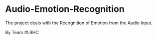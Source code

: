 # Audio-Emotion-Recognition
The project deals with the Recognition of Emotion from the Audio Input.

By Team #LRHC

